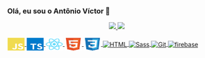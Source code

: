 
### Olá, eu sou o Antônio Víctor 👋

<!--
**Antonio91378/Antonio91378** is a ✨ _special_ ✨ repository because its `README.md` (this file) appears on your GitHub profile.


- 🌱 Estudando meios de implementar back-end em meus apps com, Java, Php e Django
- 👯 Atualmente procurando estágio na área de programação
- 📫 contate-me no e-mail: antoniovictor200@gmail.com
- ⚡ Fun fact: 
-->
<div align="center">
  <a href="https://github.com/Antonio91378">
  <img height="180em" src="https://github-readme-stats.vercel.app/api?username=Antonio91378&show_icons=true&theme=dracula&include_all_commits=true&count_private=true"/>
  <img height="180em" src="https://github-readme-stats.vercel.app/api/top-langs/?username=Antonio91378&layout=compact&langs_count=7&theme=dracula"/>
</div>
  <div style="display: inline_block"><br>
  <img align="center" alt="Js" height="30" width="40" src="https://raw.githubusercontent.com/devicons/devicon/master/icons/javascript/javascript-plain.svg">
  <img align="center" alt="Ts" height="30" width="40" src="https://raw.githubusercontent.com/devicons/devicon/master/icons/typescript/typescript-plain.svg">
  <img align="center" alt="React" height="30" width="40" src="https://raw.githubusercontent.com/devicons/devicon/master/icons/react/react-original.svg">
  <img align="center" alt="HTML" height="30" width="40" src="https://raw.githubusercontent.com/devicons/devicon/master/icons/html5/html5-original.svg">
  <img align="center" alt="HTML"  height="30" width="40" src="https://raw.githubusercontent.com/devicons/devicon/master/icons/css3/css3-original.svg">
  <img align="center" alt="HTML"  height="30" width="40" src="https://cdn.jsdelivr.net/gh/devicons/devicon/icons/nextjs/nextjs-original-wordmark.svg" />
  <img align="center" alt="Sass"  height="30" width="40" src="https://cdn.jsdelivr.net/gh/devicons/devicon/icons/sass/sass-original.svg" />
  <img align="center" alt="Git"  height="30" width="40" src="https://cdn.jsdelivr.net/gh/devicons/devicon/icons/git/git-original-wordmark.svg" />
  <img align="center" alt="firebase"  height="30" width="40" src="https://cdn.jsdelivr.net/gh/devicons/devicon/icons/firebase/firebase-plain-wordmark.svg" />
                        
          
       
          

          
</div>
